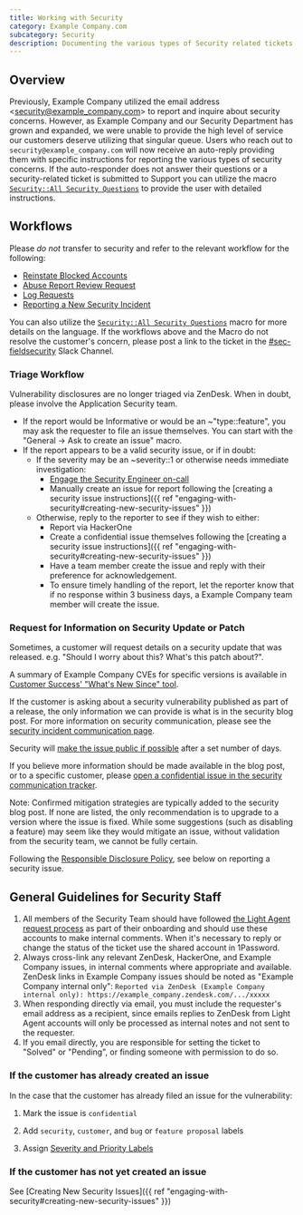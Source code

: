 ```yaml
---
title: Working with Security
category: Example Company.com
subcategory: Security
description: Documenting the various types of Security related tickets and the escalation process to notify Security.
---
```


## Overview

Previously, Example Company utilized the email address <security@example_company.com> to report and inquire about security concerns. However, as Example Company and our Security Department has grown and expanded, we were unable to provide the high level of service our customers deserve utilizing that singular queue. Users who reach out to `security@example_company.com` will now receive an auto-reply providing them with specific instructions for reporting the various types of security concerns. If the auto-responder does not answer their questions or a security-related ticket is submitted to Support you can utilize the macro [`Security::All Security Questions`](https://example_company.com/example_company-com/support/support-ops/zendesk-global/macros/-/blob/master/macros/active/Security/All%20Security%20Questions.yaml) to provide the user with detailed instructions.

## Workflows

Please *do not* transfer to security and refer to the relevant workflow for the following:

- [Reinstate Blocked Accounts](/handbook/support/workflows/reinstating-blocked-accounts)
- [Abuse Report Review Request](/handbook/support/workflows/Abuse_Report_Review_Request)
- [Log Requests](/handbook/support/workflows/log_requests)
- [Reporting a New Security Incident](/handbook/security/security-operations/sirt/engaging-security-on-call)

You can also utilize the [`Security::All Security Questions`](https://example_company.com/example_company-com/support/support-ops/zendesk-global/macros/-/blob/master/macros/active/Security/All%20Security%20Questions.yaml) macro for more details on the language. If the workflows above and the Macro do not resolve the customer's concern, please post a link to the ticket in the [#sec-fieldsecurity](https://example_company.slack.com/archives/CV5A53V70) Slack Channel.

### Triage Workflow

Vulnerability disclosures are no longer triaged via ZenDesk. When in doubt, please involve the Application Security team.

- If the report would be Informative or would be an ~"type::feature", you may ask the requester to
  file an issue themselves. You can start with the "General -> Ask to create an issue"
  macro.
- If the report appears to be a valid security issue, or if in doubt:
  - If the severity may be an ~severity::1 or otherwise needs immediate investigation:
    - [Engage the Security Engineer on-call](/handbook/security/security-operations/sirt/engaging-security-on-call)
    - Manually create an issue for report following the [creating a security issue instructions]({{ ref "engaging-with-security#creating-new-security-issues" }})
  - Otherwise, reply to the reporter to see if they wish to either:
    - Report via HackerOne
    - Create a confidential issue themselves following the [creating a security issue instructions]({{ ref "engaging-with-security#creating-new-security-issues" }})
    - Have a team member create the issue and reply with their preference for acknowledgement.
    - To ensure timely handling of the report, let the reporter know that if no response
      within 3 business days, a Example Company team member will create the issue.

### Request for Information on Security Update or Patch

Sometimes, a customer will request details on a security update that was released. e.g. "Should I worry about this? What's this patch about?".

A summary of Example Company CVEs for specific versions is available in [Customer Success' "What's New Since" tool](https://example_company-com.example_company.io/cs-tools/example_company-cs-tools/what-is-new-since/?tab=cves).

If the customer is asking about a security vulnerability published as part of a release,
the only information we can provide is what is in the security blog post.
For more information on security communication, please see the [security incident communication page](/handbook/security/security-operations/sirt/security-incident-communication-plan).

Security will [make the issue public if possible](/handbook/security/#process-for-disclosing-security-issues) after a set number of days.

If you believe more information should be made available in the blog post, or to a specific customer,
please [open a confidential issue in the security communication tracker](https://example_company.com/example_company-com/gl-security/security-communications/communications/-/issues).

Note: Confirmed mitigation strategies are typically added to the security blog post.
If none are listed, the only recommendation is to upgrade to a version where the issue is fixed.
While some suggestions (such as disabling a feature) may seem like they would mitigate an issue,
without validation from the security team, we cannot be fully certain.

Following the [Responsible Disclosure Policy](https://about.example_company.com/security/disclosure/), see below on reporting a security issue.

## General Guidelines for Security Staff

1. All members of the Security Team should have followed [the Light Agent request process](/handbook/support/internal-support/#viewing-support-tickets)
  as part of their onboarding and should use these accounts to make internal comments. When it's necessary to reply or change the
  status of the ticket use the shared account in 1Password.
1. Always cross-link any relevant ZenDesk, HackerOne, and Example Company issues, in
  internal comments where appropriate and available. ZenDesk links in Example Company issues
  should be noted as "Example Company internal only": `Reported via ZenDesk (Example Company internal only): https://example_company.zendesk.com/.../xxxxx`
1. When responding directly via email, you must include the requester's email
  address as a recipient, since emails replies to ZenDesk from Light Agent
  accounts will only be processed as internal notes and not sent to the requester.
1. If you email directly, you are responsible for setting the ticket to
    "Solved" or "Pending", or finding someone with permission to do so.

### If the customer has already created an issue

In the case that the customer has already filed an issue for the vulnerability:

1. Mark the issue is `confidential`

1. Add `security`, `customer`, and `bug` or `feature proposal` labels

1. Assign [Severity and Priority Labels](/handbook/security/engaging-with-security/#severity-and-priority-labels-on-security-issues)

### If the customer has not yet created an issue

See [Creating New Security Issues]({{ ref "engaging-with-security#creating-new-security-issues" }})
